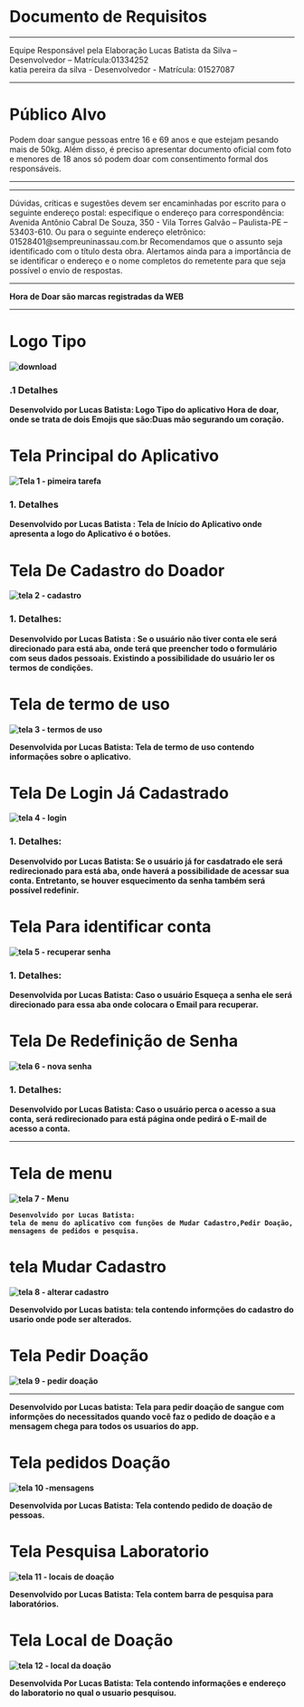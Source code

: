 <h1>Documento de Requisitos</h1>



<hr></hr>
Equipe Responsável pela Elaboração
Lucas Batista da Silva – Desenvolvedor – Matrícula:01334252<br>
katia pereira da silva - Desenvolvedor - Matrícula: 01527087
<hr> </hr>
<h1>Público Alvo</h1>
Podem doar sangue pessoas entre 16 e 69 anos e que estejam pesando mais de 50kg. 
Além disso, é preciso apresentar documento oficial com foto
e menores de 18 anos
só podem doar com consentimento formal dos responsáveis.
<hr> </hr>






<hr></hr>
Dúvidas, críticas e sugestões devem ser encaminhadas por escrito para o seguinte endereço postal:
especifique o endereço para correspondência: Avenida Antônio Cabral De Souza, 350 - Vila Torres Galvão – Paulista-PE – 53403-610.
Ou para o seguinte endereço eletrônico:
01528401@sempreuninassau.com.br
Recomendamos que o assunto seja identificado com o título desta obra. Alertamos ainda para a importância de se identificar o endereço e o nome completos do remetente para que seja possível o envio de respostas.

<hr> </hr>
<b>Hora de Doar são marcas registradas da  WEB 
<hr> </hr>


  <h1> Logo Tipo</h1>

![download](https://user-images.githubusercontent.com/102639688/232319755-5083ab33-2a72-4dff-a005-6067a756835a.jpeg)




<h3>.1	Detalhes</h3>
Desenvolvido por Lucas Batista:
 Logo Tipo do aplicativo Hora de doar, onde se trata de dois Emojis que são:Duas mão segurando um coração. 









  <h1> Tela Principal do Aplicativo	</h1>

![Tela 1 - pimeira tarefa](https://user-images.githubusercontent.com/102639688/231066144-72ce9e32-c2b6-4da1-a339-b529f88a7747.jpeg)



<h3>1.	Detalhes</h3>
Desenvolvido por Lucas Batista :
 Tela de Início do Aplicativo onde apresenta a logo do Aplicativo é o botões. 


   <h1>Tela De Cadastro do Doador	</h1>

![tela 2 - cadastro](https://user-images.githubusercontent.com/102639688/231065963-98de01b9-ba39-48b9-bc4f-bbe95206873c.jpeg)

   
   <h3>1.	Detalhes:</h3>
Desenvolvido por Lucas Batista :
		Se o usuário não tiver conta ele será direcionado para está aba, onde terá que preencher todo o formulário com seus dados pessoais. Existindo a possibilidade do usuário ler os termos de condições.

<h1>Tela de termo de uso</h1>

![tela 3 - termos de uso](https://user-images.githubusercontent.com/102639688/231068716-c07522a6-609f-46bd-b2da-6cde6e31e70d.jpeg)
 
 Desenvolvida por Lucas Batista:
 Tela de termo de uso contendo informações sobre o aplicativo.


  <h1> Tela De Login Já Cadastrado</h1>	

![tela 4 - login](https://user-images.githubusercontent.com/102639688/231066034-fe3e25e2-df2c-4fbf-929d-16fd04d29047.jpeg)

   <h3>1.	Detalhes:</h3>
Desenvolvido por Lucas Batista:
		Se o usuário já for casdatrado ele será redirecionado para está aba, onde haverá a possibilidade de acessar sua conta. Entretanto, se houver esquecimento da senha também será possível redefinir.

 <h1>  Tela Para identificar conta</h1>

![tela 5 - recuperar senha](https://user-images.githubusercontent.com/102639688/231066075-68850fa3-ffbb-40cc-a634-7d1afb8bed7c.jpeg)

<h3>  1.	Detalhes:</h3>
Desenvolvida por Lucas Batista:
	Caso o usuário Esqueça a senha ele será direcionado para essa aba onde colocara o Email para recuperar.

  <h1> Tela De Redefinição de Senha</h1>

![tela 6 - nova senha](https://user-images.githubusercontent.com/102639688/231066110-21aa648b-8435-490d-a34c-dec891857b22.jpeg)

   
  <h3> 1.	Detalhes:</h3>
Desenvolvido por Lucas Batista:
		Caso o usuário perca o acesso a sua conta, será redirecionado para está página onde pedirá o E-mail de acesso a conta.
    
   <hr></hr>
   <h1>Tela de menu</h1>

![tela 7 - Menu](https://user-images.githubusercontent.com/102639688/231066387-a18b7807-b4c7-4be1-b27f-472ee548a2a2.jpeg)
    
    Desenvolvido por Lucas Batista:
    tela de menu do aplicativo com funções de Mudar Cadastro,Pedir Doação, mensagens de pedidos e pesquisa.

  <h1>tela Mudar Cadastro</h1>
  
  ![tela 8 - alterar cadastro](https://user-images.githubusercontent.com/102639688/231067014-b621f9b2-89c9-4ae6-8b4a-2abf2b3ad016.jpeg)

  Desenvolvido por Lucas batista:
  tela contendo informções do cadastro do usario onde pode ser alterados.
  
  <h1>Tela Pedir Doação</h1>
 
 ![tela 9 - pedir doação](https://user-images.githubusercontent.com/102639688/232319874-f7761f17-f40f-49ff-8fb4-36adbdd76c3b.jpeg)

<hr></hr>
      Desenvolvido por Lucas batista:
      Tela para pedir doação de sangue com informções do necessitados quando você faz o pedido de doação e a mensagem  chega para todos os usuarios do app.
     
 <h1>Tela pedidos Doação</h1>

![tela 10 -mensagens](https://user-images.githubusercontent.com/102639688/232320748-ff43de4f-24ab-4f47-af38-a0a5d1976c90.jpeg)

 
 Desenvolvida por Lucas Batista:
  Tela contendo pedido de doação de pessoas.
  
  <h1>Tela Pesquisa Laboratorio</h1>


![tela 11 - locais de doação](https://user-images.githubusercontent.com/102639688/231067953-6301a379-8a28-4ec2-b6f0-e36e266783cc.jpeg)

Desenvolvido por Lucas Batista:
 Tela contem barra de pesquisa para laboratórios.
 
 <h1>Tela Local de Doação</h1>
 
 ![tela 12 - local da doação](https://user-images.githubusercontent.com/102639688/232319932-9764cc74-b3ae-425f-9d52-e72a3773693c.jpeg)


 Desenvolvida Por Lucas Batista:
 Tela contendo informações e endereço do laboratorio no qual o usuario pesquisou.
